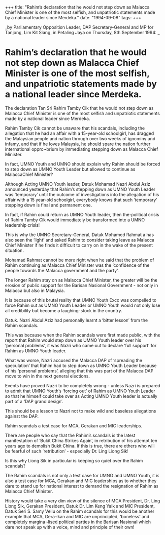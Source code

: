 +++ 
title: "Rahim’s declaration that he would not step down as Malacca Chief Minister is one of the most selfish, and unpatriotic statements made by a national leader since Merdeka."
date: "1994-09-08"
tags:
+++

_by Parliamentary Opposition Leader, DAP Secretary-General and MP for Tanjong, Lim Kit Siang, in Petaling Jaya on Thursday, 8th September 1994: _

# Rahim’s declaration that he would not step down as Malacca Chief Minister is one of the most selfish, and unpatriotic statements made by a national leader since Merdeka.

The declaration Tan Sri Rahim Tamby Cik that he would not step down as Malacca Chief Minister is one of the most selfish and unpatriotic statements made by a national leader since Merdeka.</u>

Rahim Tamby Cik cannot be unaware that his scandals, including the allegation that he had an affair with a 15-year-old schoolgirl, has dragged the Malaysian people and nation through over two weeks of ignominy and infamy, and that if he loves Malaysia, he should spare the nation further international oppro¬brium by immediating stepping down as Malacca Chief Minister.

In fact, UMNO Youth and UMNO should explain why Rahim should be forced to step down as UMNO Youth Leader but allowed to continue as MalaccaChief Minister?

Although Acting UMNO Youth leader, Datuk Mohamad Nazri Abdul Aziz announced yesterday that Rahim’s stepping down as UMNO Youth Leader was ‘temporary’ until the outcome of investigations into the allegation of his affair with a 15 year-old schoolgirl, everybody knows that such ‘temporary’ stepping down is final and permanent one.

In fact, if Rahim could return as UMNO Youth leader, then the-political crisis of Rahim Tamby Cik would immediately be transformed into a UMNO leadership crisis!

This is why the UMNO Secretary-General, Datuk Mohamed Rahmat a has also seen the ‘light’ and asked Rahim to consider taking leave as Malacca Chief Minister if he finds it difficult to carry on in the wake of the present situation.

Mohamad Rahmat cannot be more right when he said that the problem of Rahim continuing as Malacca Chief Minister was the ‘confidence of the people towards the Malacca government and the party’.

The longer Rahim stay on as Malacca Chief Minister, the greater will be the erosion of public support for the Barisan Nasional Government - not only in Malacca but also in Malaysia.

It is because of this brutal reality that UMNO Youth Exco was compelled to force Rahim out as UMNO Youth Leader or UMNO Youth would not only lose all credibility but become a laughing-stock in the country.

Datuk. Nazri Abdul Aziz had personally learnt a ‘bitter lesson’ from the Rahim scandals.

This was because when the Rahim scandals were first made public, with the report that Rahim would step down as UMNO Youth leader over his ‘personal problems’, it was Nazri who came out to declare ‘full support’ for Rahim as UMNO Youth leader.

What was worse, Nazri accused the Malacca DAP of ‘spreading the speculation’ that Rahim had to step down as UMNO Youth Leader because of his ‘personal problems’, alleging that this was part of the Malacca DAP move to win in the next general elections.

Events have proved Nazri to be completely wrong - unless Nazri is prepared to admit that UMNO Youth’s ‘forcing out’ of Rahim as UMNO Youth Leader so that he himself could take over as Acting   UMNO Youth leader is actually part of a ‘DAP grand design’.

This should be a lesson to Nazri not to make wild and baseless allegations against the DAP.

Rahim scandals a test case for MCA, Gerakan and MIC leaderships.

There are people who say that the Rahim’s scandals is the latest manifestation of ‘Bukit China Strikes    Again’, in retribution of his attempt ten years ago to demolish Bukit China. If this is true, there are others who will be fearful of such ‘retribution’ - especially Dr. Ling Liong Sik!

Is this why Liong Sik in particular is keeping so quiet over the Rahim scandals?

The Rahim scandals is not only a test case for UMNO and UMNO Youth, it is also a test case for MCA, Gerakan and MIC leaderships as to whether they dare to stand up for national interest to demand the resignation of Rahim as Malacca Chief Minister.

History would take a very dim view of the silence of MCA President, Dr. Ling Liong Sik, Gerakan President, Datuk Dr. Lim Keng Yaik and MIC President, Datuk Seri S. Samy Vellu on the Rahim scandals for this would be another example that MCA, Gera¬kan and MIC are unprincipled, ‘boneless’ and completely margina¬lised political parties in the Barisan Nasional which dare not speak up with a voice, mind and principle of their own! 
 

